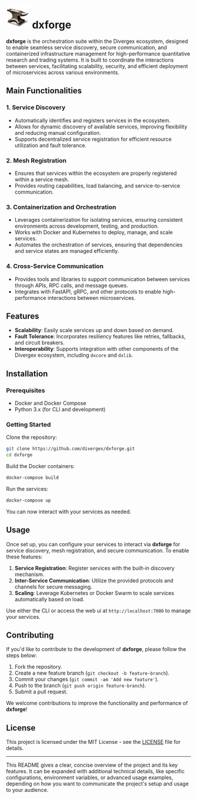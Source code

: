 # <img src="docs/_static/forge.png" alt="dxforge icon, an anvil" width="64" height="64" /> dxforge

**dxforge** is the orchestration suite within the Divergex ecosystem, designed to enable seamless service discovery,
secure communication, and containerized infrastructure management for high-performance quantitative research and trading
systems. It is built to coordinate the interactions between services, facilitating scalability, security, and efficient
deployment of microservices across various environments.

## Main Functionalities

### 1. **Service Discovery**

- Automatically identifies and registers services in the ecosystem.
- Allows for dynamic discovery of available services, improving flexibility and reducing manual configuration.
- Supports decentralized service registration for efficient resource utilization and fault tolerance.

### 2. **Mesh Registration**

- Ensures that services within the ecosystem are properly registered within a service mesh.
- Provides routing capabilities, load balancing, and service-to-service communication.

### 3. **Containerization and Orchestration**

- Leverages containerization for isolating services, ensuring consistent environments across development, testing, and
  production.
- Works with Docker and Kubernetes to deploy, manage, and scale services.
- Automates the orchestration of services, ensuring that dependencies and service states are managed efficiently.

### 4. **Cross-Service Communication**

- Provides tools and libraries to support communication between services through APIs, RPC calls, and message queues.
- Integrates with FastAPI, gRPC, and other protocols to enable high-performance interactions between microservices.

## Features

- **Scalability**: Easily scale services up and down based on demand.
- **Fault Tolerance**: Incorporates resiliency features like retries, fallbacks, and circuit breakers.
- **Interoperability**: Supports integration with other components of the Divergex ecosystem, including `dxcore` and
  `dxlib`.

## Installation

### Prerequisites

- Docker and Docker Compose
- Python 3.x (for CLI and development)

### Getting Started

Clone the repository:

```bash
git clone https://github.com/divergex/dxforge.git
cd dxforge
```

Build the Docker containers:

```bash
docker-compose build
```

Run the services:

```bash
docker-compose up
```

You can now interact with your services as needed.

## Usage

Once set up, you can configure your services to interact via **dxforge** for service discovery, mesh registration, and
secure communication. To enable these features:

1. **Service Registration**: Register services with the built-in discovery mechanism.
2. **Inter-Service Communication**: Utilize the provided protocols and channels for secure messaging.
3. **Scaling**: Leverage Kubernetes or Docker Swarm to scale services automatically based on load.

Use either the CLI or access the web ui at `http://localhost:7000` to manage your services.

## Contributing

If you'd like to contribute to the development of **dxforge**, please follow the steps below:

1. Fork the repository.
2. Create a new feature branch (`git checkout -b feature-branch`).
3. Commit your changes (`git commit -am 'Add new feature'`).
4. Push to the branch (`git push origin feature-branch`).
5. Submit a pull request.

We welcome contributions to improve the functionality and performance of **dxforge**!

## License

This project is licensed under the MIT License - see the [LICENSE](LICENSE) file for details.

---

This README gives a clear, concise overview of the project and its key features. It can be expanded with additional
technical details, like specific configurations, environment variables, or advanced usage examples, depending on how you
want to communicate the project's setup and usage to your audience.
